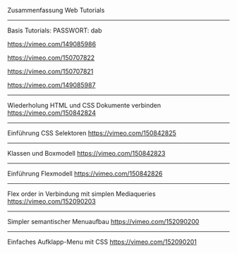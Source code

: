 Zusammenfassung Web Tutorials

---------------------------------------
Basis Tutorials:
PASSWORT: dab

https://vimeo.com/149085986

https://vimeo.com/150707822

https://vimeo.com/150707821

https://vimeo.com/149085987

---------------------------------------

Wiederholung HTML und CSS Dokumente verbinden
https://vimeo.com/150842824

---------------------------------------

Einführung CSS Selektoren
https://vimeo.com/150842825

---------------------------------------

Klassen und Boxmodell
https://vimeo.com/150842823

---------------------------------------

Einführung Flexmodell
https://vimeo.com/150842826

---------------------------------------

Flex order in Verbindung mit simplen Mediaqueries
https://vimeo.com/152090203

---------------------------------------

Simpler semantischer Menuaufbau
https://vimeo.com/152090200

---------------------------------------

Einfaches Aufklapp-Menu mit CSS
https://vimeo.com/152090201
